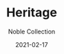 ---
image_primary: "img/Noble-Heritage-4_1-1-410x410.png"
image_secondary: "img/Desk_Noble-Heritage-1000x400.jpg"
subtitle: "Noble Collection"
description: "Developed%20using%20authentic%20centuries-old%20Canadian%20barn%20wood%2C%20Noble%20collection%20products%20stand%20out%20thanks%20to%20their%20unique%2C%20one-of-a-kind%20look.%20Each%20product%20creatively%20reveals%20the%20character%20and%20beauty%20behind%20those%20beams%20and%20panels%20that%20have%20been%20shaped%20over%20the%20years."
tags: 
  - "Finium"
  - "Decorative Walls"
title: "Heritage"
designer: "Finium"
href: "https://finium.ca/en/decorative-walls/heritage/"
category: "decorative-walls"
manufacturer: "Finium"
slug: "/manufacturers/finium/decorative-walls/finium-heritage"
date: "2021-02-17"
---